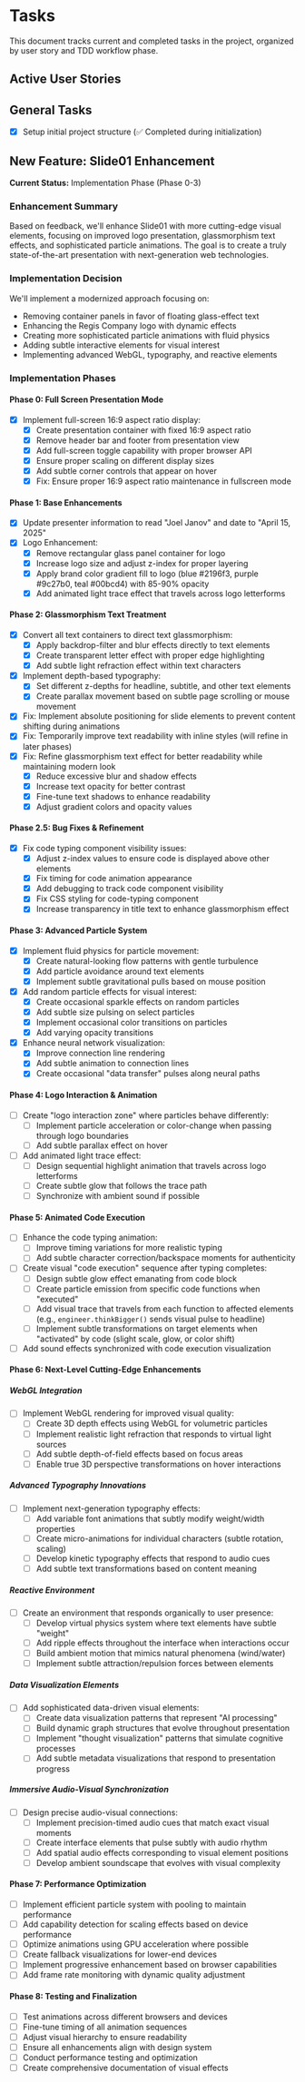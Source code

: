 # Tasks

This document tracks current and completed tasks in the project, organized by user story and TDD workflow phase.

## Active User Stories


## General Tasks
- [x] Setup initial project structure (✅ Completed during initialization)

## New Feature: Slide01 Enhancement
**Current Status:** Implementation Phase (Phase 0-3)

### Enhancement Summary
Based on feedback, we'll enhance Slide01 with more cutting-edge visual elements, focusing on improved logo presentation, glassmorphism text effects, and sophisticated particle animations. The goal is to create a truly state-of-the-art presentation with next-generation web technologies.

### Implementation Decision
We'll implement a modernized approach focusing on:
- Removing container panels in favor of floating glass-effect text
- Enhancing the Regis Company logo with dynamic effects
- Creating more sophisticated particle animations with fluid physics
- Adding subtle interactive elements for visual interest
- Implementing advanced WebGL, typography, and reactive elements

### Implementation Phases

#### Phase 0: Full Screen Presentation Mode
- [x] Implement full-screen 16:9 aspect ratio display:
  - [x] Create presentation container with fixed 16:9 aspect ratio
  - [x] Remove header bar and footer from presentation view
  - [x] Add full-screen toggle capability with proper browser API
  - [x] Ensure proper scaling on different display sizes
  - [x] Add subtle corner controls that appear on hover
  - [x] Fix: Ensure proper 16:9 aspect ratio maintenance in fullscreen mode

#### Phase 1: Base Enhancements
- [x] Update presenter information to read "Joel Janov" and date to "April 15, 2025"
- [x] Logo Enhancement:
  - [x] Remove rectangular glass panel container for logo
  - [x] Increase logo size and adjust z-index for proper layering
  - [x] Apply brand color gradient fill to logo (blue #2196f3, purple #9c27b0, teal #00bcd4) with 85-90% opacity
  - [x] Add animated light trace effect that travels across logo letterforms

#### Phase 2: Glassmorphism Text Treatment
- [x] Convert all text containers to direct text glassmorphism:
  - [x] Apply backdrop-filter and blur effects directly to text elements
  - [x] Create transparent letter effect with proper edge highlighting
  - [x] Add subtle light refraction effect within text characters
- [x] Implement depth-based typography:
  - [x] Set different z-depths for headline, subtitle, and other text elements
  - [x] Create parallax movement based on subtle page scrolling or mouse movement
- [x] Fix: Implement absolute positioning for slide elements to prevent content shifting during animations
- [x] Fix: Temporarily improve text readability with inline styles (will refine in later phases)
- [x] Fix: Refine glassmorphism text effect for better readability while maintaining modern look
  - [x] Reduce excessive blur and shadow effects
  - [x] Increase text opacity for better contrast
  - [x] Fine-tune text shadows to enhance readability
  - [x] Adjust gradient colors and opacity values

#### Phase 2.5: Bug Fixes & Refinement
- [x] Fix code typing component visibility issues:
  - [x] Adjust z-index values to ensure code is displayed above other elements
  - [x] Fix timing for code animation appearance
  - [x] Add debugging to track code component visibility
  - [x] Fix CSS styling for code-typing component
  - [x] Increase transparency in title text to enhance glassmorphism effect

#### Phase 3: Advanced Particle System
- [x] Implement fluid physics for particle movement:
  - [x] Create natural-looking flow patterns with gentle turbulence
  - [x] Add particle avoidance around text elements
  - [x] Implement subtle gravitational pulls based on mouse position
- [x] Add random particle effects for visual interest:
  - [x] Create occasional sparkle effects on random particles
  - [x] Add subtle size pulsing on select particles
  - [x] Implement occasional color transitions on particles
  - [x] Add varying opacity transitions
- [x] Enhance neural network visualization:
  - [x] Improve connection line rendering
  - [x] Add subtle animation to connection lines
  - [x] Create occasional "data transfer" pulses along neural paths

#### Phase 4: Logo Interaction & Animation
- [ ] Create "logo interaction zone" where particles behave differently:
  - [ ] Implement particle acceleration or color-change when passing through logo boundaries
  - [ ] Add subtle parallax effect on hover
- [ ] Add animated light trace effect:
  - [ ] Design sequential highlight animation that travels across logo letterforms
  - [ ] Create subtle glow that follows the trace path
  - [ ] Synchronize with ambient sound if possible

#### Phase 5: Animated Code Execution
- [ ] Enhance the code typing animation:
  - [ ] Improve timing variations for more realistic typing
  - [ ] Add subtle character correction/backspace moments for authenticity
- [ ] Create visual "code execution" sequence after typing completes:
  - [ ] Design subtle glow effect emanating from code block
  - [ ] Create particle emission from specific code functions when "executed"
  - [ ] Add visual trace that travels from each function to affected elements (e.g., `engineer.thinkBigger()` sends visual pulse to headline)
  - [ ] Implement subtle transformations on target elements when "activated" by code (slight scale, glow, or color shift)
- [ ] Add sound effects synchronized with code execution visualization

#### Phase 6: Next-Level Cutting-Edge Enhancements

##### WebGL Integration
- [ ] Implement WebGL rendering for improved visual quality:
  - [ ] Create 3D depth effects using WebGL for volumetric particles
  - [ ] Implement realistic light refraction that responds to virtual light sources
  - [ ] Add subtle depth-of-field effects based on focus areas
  - [ ] Enable true 3D perspective transformations on hover interactions

##### Advanced Typography Innovations
- [ ] Implement next-generation typography effects:
  - [ ] Add variable font animations that subtly modify weight/width properties
  - [ ] Create micro-animations for individual characters (subtle rotation, scaling)
  - [ ] Develop kinetic typography effects that respond to audio cues
  - [ ] Add subtle text transformations based on content meaning

##### Reactive Environment
- [ ] Create an environment that responds organically to user presence:
  - [ ] Develop virtual physics system where text elements have subtle "weight"
  - [ ] Add ripple effects throughout the interface when interactions occur
  - [ ] Build ambient motion that mimics natural phenomena (wind/water)
  - [ ] Implement subtle attraction/repulsion forces between elements

##### Data Visualization Elements
- [ ] Add sophisticated data-driven visual elements:
  - [ ] Create data visualization patterns that represent "AI processing"
  - [ ] Build dynamic graph structures that evolve throughout presentation
  - [ ] Implement "thought visualization" patterns that simulate cognitive processes
  - [ ] Add subtle metadata visualizations that respond to presentation progress

##### Immersive Audio-Visual Synchronization
- [ ] Design precise audio-visual connections:
  - [ ] Implement precision-timed audio cues that match exact visual moments
  - [ ] Create interface elements that pulse subtly with audio rhythm
  - [ ] Add spatial audio effects corresponding to visual element positions
  - [ ] Develop ambient soundscape that evolves with visual complexity

#### Phase 7: Performance Optimization
- [ ] Implement efficient particle system with pooling to maintain performance
- [ ] Add capability detection for scaling effects based on device performance
- [ ] Optimize animations using GPU acceleration where possible
- [ ] Create fallback visualizations for lower-end devices
- [ ] Implement progressive enhancement based on browser capabilities
- [ ] Add frame rate monitoring with dynamic quality adjustment

#### Phase 8: Testing and Finalization
- [ ] Test animations across different browsers and devices
- [ ] Fine-tune timing of all animation sequences
- [ ] Adjust visual hierarchy to ensure readability
- [ ] Ensure all enhancements align with design system
- [ ] Conduct performance testing and optimization
- [ ] Create comprehensive documentation of visual effects